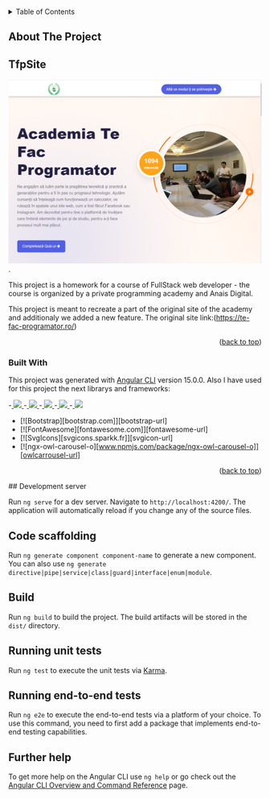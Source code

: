 <!-- TABLE OF CONTENTS -->

<a name="readme-top"></a>

<details>
  <summary>Table of Contents</summary>
  <ol>
    <li>
      <a href="#about-the-project">About The Project</a>
      <ul>
        <li><a href="#built-with">Built With</a></li>
      </ul>
    </li>
    <li>
      <a href="#getting started">Getting started</a>
      <ul>
        <li><a href="#prerequisites">Prerequisites</a></li>
        <li><a href="#installation">Installation</a></li>
      </ul>
    </li>
    <li><a href="#usage">Usage</a>
    <ul>
        <li><a href="#navbar&footbar">Prerequisites</a></li>
        <li><a href="#landing-page">Installation</a></li>
        <li><a href="#quiz">Installation</a></li>
      </ul>
    </li>
    <li><a href="#contact">Contact</a></li>
  </ol>
</details>

<!-- ABOUT THE PROJECT -->

## About The Project

## TfpSite

![TfpSite Picture](./src/assets/ReadMe1.png "Project screenshot").

This project is a homework for a course of FullStack web developer - the course is organized by a private programming academy and Anais Digital.

This project is meant to recreate a part of the original site of the academy and additionaly we added a new feature.
The original site link:(https://te-fac-programator.ro/)

<p align="right">(<a href="#readme-top">back to top</a>)</p>

### Built With

This project was generated with [Angular CLI](https://github.com/angular/angular-cli) version 15.0.0.
Also I have used for this project the next librarys and frameworks:

-<a href="https://angular.io">
<img src="./assets/angular.svg" width="160">
</a> -<a href="https://https://getbootstrap.com/">
<img src="./assets/bootstrap.svg" width="160">
</a> -<a href="https://angular.io">
<img src="./assets/angular.svg" width="160">
</a> -<a href="https://angular.io">
<img src="./assets/angular.svg" width="160">
</a> -<a href="https://angular.io">
<img src="./assets/angular.svg" width="160">
</a>

- [![Bootstrap][bootstrap.com]][bootstrap-url]
- [![FontAwesome][fontawesome.com]][fontawesome-url]
- [![SvgIcons][svgicons.sparkk.fr]][svgicon-url]
- [![ngx-owl-carousel-o][www.npmjs.com/package/ngx-owl-carousel-o]][owlcarrousel-url]

<p align="right">(<a href="#readme-top">back to top</a>)</p>
## Development server

Run `ng serve` for a dev server. Navigate to `http://localhost:4200/`. The application will automatically reload if you change any of the source files.

## Code scaffolding

Run `ng generate component component-name` to generate a new component. You can also use `ng generate directive|pipe|service|class|guard|interface|enum|module`.

## Build

Run `ng build` to build the project. The build artifacts will be stored in the `dist/` directory.

## Running unit tests

Run `ng test` to execute the unit tests via [Karma](https://karma-runner.github.io).

## Running end-to-end tests

Run `ng e2e` to execute the end-to-end tests via a platform of your choice. To use this command, you need to first add a package that implements end-to-end testing capabilities.

## Further help

To get more help on the Angular CLI use `ng help` or go check out the [Angular CLI Overview and Command Reference](https://angular.io/cli) page.
